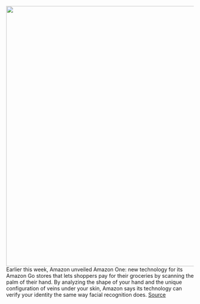 <img src='https://cdn.vox-cdn.com/thumbor/kndCyC9xV23ZXlCfLHMeXrKzx3w=/0x0:1076x646/1200x800/filters:focal(452x237:624x409)/cdn.vox-cdn.com/uploads/chorus_image/image/67565491/Screen_Shot_2020_10_01_at_4.56.37_PM.0.png' width='700px' /><br/>
Earlier this week, Amazon unveiled Amazon One: new technology for its Amazon Go stores that lets shoppers pay for their groceries by scanning the palm of their hand. By analyzing the shape of your hand and the unique configuration of veins under your skin, Amazon says its technology can verify your identity the same way facial recognition does.
<a href='https://www.theverge.com/2020/10/1/21496673/amazon-one-palm-reading-vein-recognition-payments-identity-verification'> Source <a/>